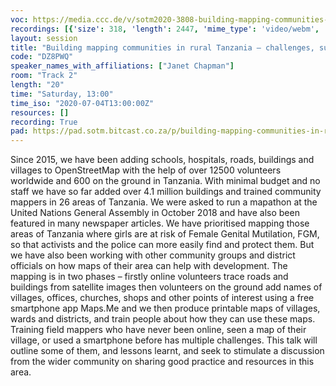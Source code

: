 ```yaml
---
voc: https://media.ccc.de/v/sotm2020-3808-building-mapping-communities-in-rural-tanzania-challenges-successes-and-lessons-learnt
recordings: [{'size': 318, 'length': 2447, 'mime_type': 'video/webm', 'language': 'eng', 'filename': 'sotm2020-3808-eng-Building_mapping_communities_in_rural_Tanzania_-_challenges_successes_and_lessons_learnt_webm-hd.webm', 'state': 'new', 'folder': 'webm-hd', 'high_quality': True, 'width': 1920, 'height': 1080, 'updated_at': '2020-07-13T22:13:22.491+02:00', 'recording_url': 'https://cdn.media.ccc.de/events/sotm/2020/webm-hd/sotm2020-3808-eng-Building_mapping_communities_in_rural_Tanzania_-_challenges_successes_and_lessons_learnt_webm-hd.webm', 'url': 'https://media.ccc.de/public/recordings/47435', 'event_url': 'https://media.ccc.de/public/events/9d22d3c1-dd5e-5b88-9cc7-192d9d538de4', 'conference_url': 'https://media.ccc.de/public/conferences/sotm2020'}, {'size': 115, 'length': 2447, 'mime_type': 'video/webm', 'language': 'eng', 'filename': 'sotm2020-3808-eng-Building_mapping_communities_in_rural_Tanzania_-_challenges_successes_and_lessons_learnt_webm-sd.webm', 'state': 'new', 'folder': 'webm-sd', 'high_quality': False, 'width': 720, 'height': 576, 'updated_at': '2020-07-13T21:45:42.065+02:00', 'recording_url': 'https://cdn.media.ccc.de/events/sotm/2020/webm-sd/sotm2020-3808-eng-Building_mapping_communities_in_rural_Tanzania_-_challenges_successes_and_lessons_learnt_webm-sd.webm', 'url': 'https://media.ccc.de/public/recordings/47432', 'event_url': 'https://media.ccc.de/public/events/9d22d3c1-dd5e-5b88-9cc7-192d9d538de4', 'conference_url': 'https://media.ccc.de/public/conferences/sotm2020'}, {'size': 37, 'length': 2447, 'mime_type': 'audio/mpeg', 'language': 'eng', 'filename': 'sotm2020-3808-eng-Building_mapping_communities_in_rural_Tanzania_-_challenges_successes_and_lessons_learnt_mp3.mp3', 'state': 'new', 'folder': 'mp3', 'high_quality': False, 'width': 0, 'height': 0, 'updated_at': '2020-07-13T21:39:07.173+02:00', 'recording_url': 'https://cdn.media.ccc.de/events/sotm/2020/mp3/sotm2020-3808-eng-Building_mapping_communities_in_rural_Tanzania_-_challenges_successes_and_lessons_learnt_mp3.mp3', 'url': 'https://media.ccc.de/public/recordings/47431', 'event_url': 'https://media.ccc.de/public/events/9d22d3c1-dd5e-5b88-9cc7-192d9d538de4', 'conference_url': 'https://media.ccc.de/public/conferences/sotm2020'}, {'size': 84, 'length': 2447, 'mime_type': 'video/mp4', 'language': 'eng', 'filename': 'sotm2020-3808-eng-Building_mapping_communities_in_rural_Tanzania_-_challenges_successes_and_lessons_learnt_sd.mp4', 'state': 'new', 'folder': 'h264-sd', 'high_quality': False, 'width': 720, 'height': 576, 'updated_at': '2020-07-13T21:38:09.573+02:00', 'recording_url': 'https://cdn.media.ccc.de/events/sotm/2020/h264-sd/sotm2020-3808-eng-Building_mapping_communities_in_rural_Tanzania_-_challenges_successes_and_lessons_learnt_sd.mp4', 'url': 'https://media.ccc.de/public/recordings/47430', 'event_url': 'https://media.ccc.de/public/events/9d22d3c1-dd5e-5b88-9cc7-192d9d538de4', 'conference_url': 'https://media.ccc.de/public/conferences/sotm2020'}, {'size': 244, 'length': 2447, 'mime_type': 'video/mp4', 'language': 'eng', 'filename': 'sotm2020-3808-eng-Building_mapping_communities_in_rural_Tanzania_-_challenges_successes_and_lessons_learnt_hd.mp4', 'state': 'new', 'folder': 'h264-hd', 'high_quality': True, 'width': 1920, 'height': 1080, 'updated_at': '2020-07-13T21:30:47.842+02:00', 'recording_url': 'https://cdn.media.ccc.de/events/sotm/2020/h264-hd/sotm2020-3808-eng-Building_mapping_communities_in_rural_Tanzania_-_challenges_successes_and_lessons_learnt_hd.mp4', 'url': 'https://media.ccc.de/public/recordings/47429', 'event_url': 'https://media.ccc.de/public/events/9d22d3c1-dd5e-5b88-9cc7-192d9d538de4', 'conference_url': 'https://media.ccc.de/public/conferences/sotm2020'}]
layout: session
title: "Building mapping communities in rural Tanzania – challenges, successes and lessons learnt"
code: "DZ8PWQ"
speaker_names_with_affiliations: ["Janet Chapman"]
room: "Track 2"
length: "20"
time: "Saturday, 13:00"
time_iso: "2020-07-04T13:00:00Z"
resources: []
recording: True
pad: https://pad.sotm.bitcast.co.za/p/building-mapping-communities-in-rural-tanzania--ch
---
```

Since 2015, we have been adding schools, hospitals, roads, buildings and villages to OpenStreetMap with the help of over 12500 volunteers worldwide and 600 on the ground in Tanzania.  With minimal budget and no staff we have so far added over 4.1 million buildings and trained community mappers in 26 areas of Tanzania.  We were asked to run a mapathon at the United Nations General Assembly in October 2018 and have also been featured in many newspaper articles. 
We have prioritised mapping those areas of Tanzania where girls are at risk of Female Genital Mutilation, FGM, so that activists and the police can more easily find and protect them.  But we have also been working with other community groups and district officials on how maps of their area can help with development. 
The mapping is in two phases – firstly online volunteers trace roads and buildings from satellite images then volunteers on the ground add names of villages, offices, churches, shops and other points of interest using a free smartphone app Maps.Me and we then produce printable maps of villages, wards and districts, and train people about how they can use these maps.  
Training field mappers who have never been online, seen a map of their village, or used a smartphone before has multiple challenges.
This talk will outline some of them, and lessons learnt, and seek to stimulate a discussion from the wider community on sharing good practice and resources in this area.
